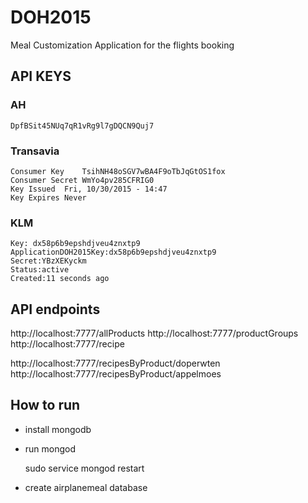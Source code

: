 # DOH2015
Meal Customization Application for the flights booking

## API KEYS

### AH 
	DpfBSit45NUq7qR1vRg9l7gDQCN9Quj7

### Transavia

	Consumer Key	TsihNH48oSGV7wBA4F9oTbJqGtOS1fox
	Consumer Secret	WmYo4pv285CFRIG0
	Key Issued	Fri, 10/30/2015 - 14:47
	Key Expires	Never

### KLM

	Key: dx58p6b9epshdjveu4znxtp9
	ApplicationDOH2015Key:dx58p6b9epshdjveu4znxtp9
	Secret:YBzXEKyckm
	Status:active
	Created:11 seconds ago

## API endpoints

   http://localhost:7777/allProducts
   http://localhost:7777/productGroups
   http://localhost:7777/recipe

   http://localhost:7777/recipesByProduct/doperwten
   http://localhost:7777/recipesByProduct/appelmoes

## How to run

* install mongodb
* run mongod

    sudo service mongod restart

* create airplanemeal database

